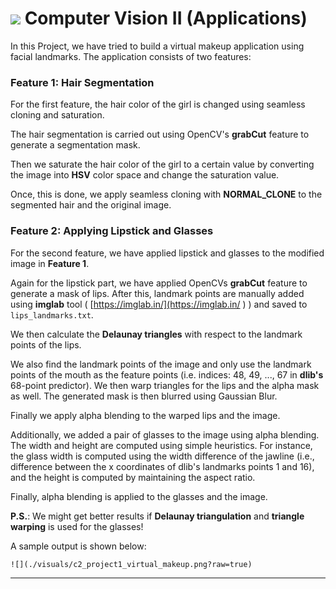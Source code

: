 # <img src = "https://opencv.org/wp-content/uploads/2021/06/OpenCV_logo_black_.png">  Computer Vision II (Applications)

In this Project, we have tried to build a virtual makeup application using facial landmarks. The application consists of two features:



### Feature 1: Hair Segmentation

For the first feature, the hair color of the girl  is changed using seamless cloning and saturation.

The hair segmentation is carried out using OpenCV's **grabCut** feature to generate a segmentation mask.

Then we saturate the hair color of the girl to a certain value by converting the image into **HSV** color space and change the saturation value.

Once, this is done, we apply seamless cloning with **NORMAL_CLONE** to the segmented hair and the original image.



### Feature 2: Applying Lipstick and Glasses

For the second feature, we have applied lipstick and glasses to the modified image in **Feature 1**.

Again for the lipstick part, we have applied OpenCVs **grabCut** feature to generate a mask of lips. After this, landmark points are manually added using **imglab** tool ( [https://imglab.in/](https://imglab.in/ ) ) and saved to `lips_landmarks.txt`.

We then calculate the **Delaunay triangles** with respect to the landmark points of the lips.

We also find the landmark points of the image and only use the landmark points of the mouth as the feature points (i.e. indices: 48, 49, ..., 67 in **dlib's** 68-point predictor). We then warp triangles for the lips and the alpha mask as well. The generated mask is then blurred using Gaussian Blur.

Finally we apply alpha blending to the warped lips and the image.


 Additionally, we added a pair of glasses to the image using alpha blending. The width and height are computed using simple heuristics. For instance, the glass width is computed using the width difference of the jawline (i.e., difference between the x coordinates of dlib's landmarks points 1 and 16), and the height is computed by maintaining the aspect ratio.

Finally, alpha blending is applied to the glasses and the image.

**P.S.**: We might get better results if **Delaunay triangulation** and **triangle warping** is used for the glasses!



A sample output is shown below:

```
![](./visuals/c2_project1_virtual_makeup.png?raw=true) 
```

---

